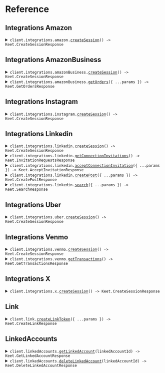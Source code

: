 # Reference

## Integrations Amazon

<details><summary><code>client.integrations.amazon.<a href="/src/api/resources/integrations/resources/amazon/client/Client.ts">createSession</a>() -> Keet.CreateSessionResponse</code></summary>
<dl>
<dd>

#### 📝 Description

<dl>
<dd>

<dl>
<dd>

Create a Amazon session that you can connect to via playwright. See [this link](/overview/integrations/custom-automations) for more info.

</dd>
</dl>
</dd>
</dl>

#### 🔌 Usage

<dl>
<dd>

<dl>
<dd>

```typescript
await client.integrations.amazon.createSession();
```

</dd>
</dl>
</dd>
</dl>

#### ⚙️ Parameters

<dl>
<dd>

<dl>
<dd>

**requestOptions:** `Amazon.RequestOptions`

</dd>
</dl>
</dd>
</dl>

</dd>
</dl>
</details>

## Integrations AmazonBusiness

<details><summary><code>client.integrations.amazonBusiness.<a href="/src/api/resources/integrations/resources/amazonBusiness/client/Client.ts">createSession</a>() -> Keet.CreateSessionResponse</code></summary>
<dl>
<dd>

#### 📝 Description

<dl>
<dd>

<dl>
<dd>

Create a Venmo session that you can connect to via playwright. See [this link](/overview/integrations/custom-automations) for more info.

</dd>
</dl>
</dd>
</dl>

#### 🔌 Usage

<dl>
<dd>

<dl>
<dd>

```typescript
await client.integrations.amazonBusiness.createSession();
```

</dd>
</dl>
</dd>
</dl>

#### ⚙️ Parameters

<dl>
<dd>

<dl>
<dd>

**requestOptions:** `AmazonBusiness.RequestOptions`

</dd>
</dl>
</dd>
</dl>

</dd>
</dl>
</details>

<details><summary><code>client.integrations.amazonBusiness.<a href="/src/api/resources/integrations/resources/amazonBusiness/client/Client.ts">getOrders</a>({ ...params }) -> Keet.GetOrdersResponse</code></summary>
<dl>
<dd>

#### 🔌 Usage

<dl>
<dd>

<dl>
<dd>

```typescript
await client.integrations.amazonBusiness.getOrders({
    page: 1,
    limit: 1,
});
```

</dd>
</dl>
</dd>
</dl>

#### ⚙️ Parameters

<dl>
<dd>

<dl>
<dd>

**request:** `Keet.integrations.GetOrdersRequest`

</dd>
</dl>

<dl>
<dd>

**requestOptions:** `AmazonBusiness.RequestOptions`

</dd>
</dl>
</dd>
</dl>

</dd>
</dl>
</details>

## Integrations Instagram

<details><summary><code>client.integrations.instagram.<a href="/src/api/resources/integrations/resources/instagram/client/Client.ts">createSession</a>() -> Keet.CreateSessionResponse</code></summary>
<dl>
<dd>

#### 📝 Description

<dl>
<dd>

<dl>
<dd>

Create a Instagram session that you can connect to via playwright. See [this link](/overview/integrations/custom-automations) for more info.

</dd>
</dl>
</dd>
</dl>

#### 🔌 Usage

<dl>
<dd>

<dl>
<dd>

```typescript
await client.integrations.instagram.createSession();
```

</dd>
</dl>
</dd>
</dl>

#### ⚙️ Parameters

<dl>
<dd>

<dl>
<dd>

**requestOptions:** `Instagram.RequestOptions`

</dd>
</dl>
</dd>
</dl>

</dd>
</dl>
</details>

## Integrations Linkedin

<details><summary><code>client.integrations.linkedin.<a href="/src/api/resources/integrations/resources/linkedin/client/Client.ts">createSession</a>() -> Keet.CreateSessionResponse</code></summary>
<dl>
<dd>

#### 📝 Description

<dl>
<dd>

<dl>
<dd>

Create a LinkedIn session that you can connect to via playwright. See [this link](/overview/integrations/custom-automations) for more info.

</dd>
</dl>
</dd>
</dl>

#### 🔌 Usage

<dl>
<dd>

<dl>
<dd>

```typescript
await client.integrations.linkedin.createSession();
```

</dd>
</dl>
</dd>
</dl>

#### ⚙️ Parameters

<dl>
<dd>

<dl>
<dd>

**requestOptions:** `Linkedin.RequestOptions`

</dd>
</dl>
</dd>
</dl>

</dd>
</dl>
</details>

<details><summary><code>client.integrations.linkedin.<a href="/src/api/resources/integrations/resources/linkedin/client/Client.ts">getConnectionInvitations</a>() -> Keet.InvitationRequestsResponse</code></summary>
<dl>
<dd>

#### 📝 Description

<dl>
<dd>

<dl>
<dd>

Get your the list of pending LinkedIn connection requests.

</dd>
</dl>
</dd>
</dl>

#### 🔌 Usage

<dl>
<dd>

<dl>
<dd>

```typescript
await client.integrations.linkedin.getConnectionInvitations();
```

</dd>
</dl>
</dd>
</dl>

#### ⚙️ Parameters

<dl>
<dd>

<dl>
<dd>

**requestOptions:** `Linkedin.RequestOptions`

</dd>
</dl>
</dd>
</dl>

</dd>
</dl>
</details>

<details><summary><code>client.integrations.linkedin.<a href="/src/api/resources/integrations/resources/linkedin/client/Client.ts">acceptConnectionInvitation</a>({ ...params }) -> Keet.AcceptInvitationResponse</code></summary>
<dl>
<dd>

#### 📝 Description

<dl>
<dd>

<dl>
<dd>

Accept a LinkedIn connection invitation

</dd>
</dl>
</dd>
</dl>

#### 🔌 Usage

<dl>
<dd>

<dl>
<dd>

```typescript
await client.integrations.linkedin.acceptConnectionInvitation({
    profileUrl: "string",
});
```

</dd>
</dl>
</dd>
</dl>

#### ⚙️ Parameters

<dl>
<dd>

<dl>
<dd>

**request:** `Keet.integrations.AcceptConnectionInvitation`

</dd>
</dl>

<dl>
<dd>

**requestOptions:** `Linkedin.RequestOptions`

</dd>
</dl>
</dd>
</dl>

</dd>
</dl>
</details>

<details><summary><code>client.integrations.linkedin.<a href="/src/api/resources/integrations/resources/linkedin/client/Client.ts">createPost</a>({ ...params }) -> Keet.CreatePostResponse</code></summary>
<dl>
<dd>

#### 📝 Description

<dl>
<dd>

<dl>
<dd>

Create a new LinkedIn post

</dd>
</dl>
</dd>
</dl>

#### 🔌 Usage

<dl>
<dd>

<dl>
<dd>

```typescript
await client.integrations.linkedin.createPost({
    content: "string",
});
```

</dd>
</dl>
</dd>
</dl>

#### ⚙️ Parameters

<dl>
<dd>

<dl>
<dd>

**request:** `Keet.integrations.CreatePost`

</dd>
</dl>

<dl>
<dd>

**requestOptions:** `Linkedin.RequestOptions`

</dd>
</dl>
</dd>
</dl>

</dd>
</dl>
</details>

<details><summary><code>client.integrations.linkedin.<a href="/src/api/resources/integrations/resources/linkedin/client/Client.ts">search</a>({ ...params }) -> Keet.SearchResponse</code></summary>
<dl>
<dd>

#### 📝 Description

<dl>
<dd>

<dl>
<dd>

Search for people on LinkedIn

</dd>
</dl>
</dd>
</dl>

#### 🔌 Usage

<dl>
<dd>

<dl>
<dd>

```typescript
await client.integrations.linkedin.search({
    firstName: "string",
    lastName: "string",
    limit: "string",
});
```

</dd>
</dl>
</dd>
</dl>

#### ⚙️ Parameters

<dl>
<dd>

<dl>
<dd>

**request:** `Keet.integrations.Search`

</dd>
</dl>

<dl>
<dd>

**requestOptions:** `Linkedin.RequestOptions`

</dd>
</dl>
</dd>
</dl>

</dd>
</dl>
</details>

## Integrations Uber

<details><summary><code>client.integrations.uber.<a href="/src/api/resources/integrations/resources/uber/client/Client.ts">createSession</a>() -> Keet.CreateSessionResponse</code></summary>
<dl>
<dd>

#### 📝 Description

<dl>
<dd>

<dl>
<dd>

Create a Uber session that you can connect to via playwright. See [this link](/overview/integrations/custom-automations) for more info.

</dd>
</dl>
</dd>
</dl>

#### 🔌 Usage

<dl>
<dd>

<dl>
<dd>

```typescript
await client.integrations.uber.createSession();
```

</dd>
</dl>
</dd>
</dl>

#### ⚙️ Parameters

<dl>
<dd>

<dl>
<dd>

**requestOptions:** `Uber.RequestOptions`

</dd>
</dl>
</dd>
</dl>

</dd>
</dl>
</details>

## Integrations Venmo

<details><summary><code>client.integrations.venmo.<a href="/src/api/resources/integrations/resources/venmo/client/Client.ts">createSession</a>() -> Keet.CreateSessionResponse</code></summary>
<dl>
<dd>

#### 📝 Description

<dl>
<dd>

<dl>
<dd>

Create a Venmo session that you can connect to via playwright. See [this link](/overview/integrations/custom-automations) for more info.

</dd>
</dl>
</dd>
</dl>

#### 🔌 Usage

<dl>
<dd>

<dl>
<dd>

```typescript
await client.integrations.venmo.createSession();
```

</dd>
</dl>
</dd>
</dl>

#### ⚙️ Parameters

<dl>
<dd>

<dl>
<dd>

**requestOptions:** `Venmo.RequestOptions`

</dd>
</dl>
</dd>
</dl>

</dd>
</dl>
</details>

<details><summary><code>client.integrations.venmo.<a href="/src/api/resources/integrations/resources/venmo/client/Client.ts">getTransactions</a>() -> Keet.GetTransactionsResponse</code></summary>
<dl>
<dd>

#### 🔌 Usage

<dl>
<dd>

<dl>
<dd>

```typescript
await client.integrations.venmo.getTransactions();
```

</dd>
</dl>
</dd>
</dl>

#### ⚙️ Parameters

<dl>
<dd>

<dl>
<dd>

**requestOptions:** `Venmo.RequestOptions`

</dd>
</dl>
</dd>
</dl>

</dd>
</dl>
</details>

## Integrations X

<details><summary><code>client.integrations.x.<a href="/src/api/resources/integrations/resources/x/client/Client.ts">createSession</a>() -> Keet.CreateSessionResponse</code></summary>
<dl>
<dd>

#### 📝 Description

<dl>
<dd>

<dl>
<dd>

Create a X session that you can connect to via playwright. See [this link](/overview/integrations/custom-automations) for more info.

</dd>
</dl>
</dd>
</dl>

#### 🔌 Usage

<dl>
<dd>

<dl>
<dd>

```typescript
await client.integrations.x.createSession();
```

</dd>
</dl>
</dd>
</dl>

#### ⚙️ Parameters

<dl>
<dd>

<dl>
<dd>

**requestOptions:** `X.RequestOptions`

</dd>
</dl>
</dd>
</dl>

</dd>
</dl>
</details>

## Link

<details><summary><code>client.link.<a href="/src/api/resources/link/client/Client.ts">createLinkToken</a>({ ...params }) -> Keet.CreateLinkResponse</code></summary>
<dl>
<dd>

#### 📝 Description

<dl>
<dd>

<dl>
<dd>

Create a link token that can be used to link accounts

</dd>
</dl>
</dd>
</dl>

#### 🔌 Usage

<dl>
<dd>

<dl>
<dd>

```typescript
await client.link.createLinkToken({
    linkConfig: {
        endUserId: "<userId>",
        integration: Keet.OfferedIntegrations.Instagram,
    },
});
```

</dd>
</dl>
</dd>
</dl>

#### ⚙️ Parameters

<dl>
<dd>

<dl>
<dd>

**request:** `Keet.CreateLinkRequest`

</dd>
</dl>

<dl>
<dd>

**requestOptions:** `Link.RequestOptions`

</dd>
</dl>
</dd>
</dl>

</dd>
</dl>
</details>

## LinkedAccounts

<details><summary><code>client.linkedAccounts.<a href="/src/api/resources/linkedAccounts/client/Client.ts">getLinkedAccount</a>(linkedAccountId) -> Keet.GetLinkedAccountResponse</code></summary>
<dl>
<dd>

#### 🔌 Usage

<dl>
<dd>

<dl>
<dd>

```typescript
await client.linkedAccounts.getLinkedAccount("string");
```

</dd>
</dl>
</dd>
</dl>

#### ⚙️ Parameters

<dl>
<dd>

<dl>
<dd>

**linkedAccountId:** `string`

</dd>
</dl>

<dl>
<dd>

**requestOptions:** `LinkedAccounts.RequestOptions`

</dd>
</dl>
</dd>
</dl>

</dd>
</dl>
</details>

<details><summary><code>client.linkedAccounts.<a href="/src/api/resources/linkedAccounts/client/Client.ts">deleteLinkedAccount</a>(linkedAccountId) -> Keet.DeleteLinkedAccountResponse</code></summary>
<dl>
<dd>

#### 🔌 Usage

<dl>
<dd>

<dl>
<dd>

```typescript
await client.linkedAccounts.deleteLinkedAccount("string");
```

</dd>
</dl>
</dd>
</dl>

#### ⚙️ Parameters

<dl>
<dd>

<dl>
<dd>

**linkedAccountId:** `string`

</dd>
</dl>

<dl>
<dd>

**requestOptions:** `LinkedAccounts.RequestOptions`

</dd>
</dl>
</dd>
</dl>

</dd>
</dl>
</details>
